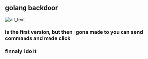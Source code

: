 ## golang backdoor
![alt_text](https://media.discordapp.net/attachments/757215782772932679/775560937742663690/Captura_de_Pantalla_2020-11-09_a_las_4.01.51_a.m..png?width=1508&height=943)

<h3>is the first version, but then i gona made to you can send commands and made click </h3>
<h3> finnaly i do it  </h3>
<h3you need to open the port 8090</h3>


